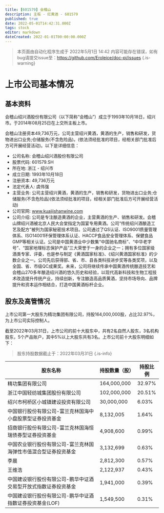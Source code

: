 ```yaml
---
title: [601579] 会稽山
description: 主板 - 红黄酒 - 601579
published: true
date: 2022-05-01T14:42:31.000Z
tags: stock
editor: markdown
dateCreated: 2022-01-01T00:00:00.000Z
---
```


> 本页面由自动化程序生成于 2022年5月1日 14:42
> 内容可能存在错误，如有bug请提交issue至：https://github.com/Eroleice/doc-pi/issues
{.is-warning}

# 上市公司基本情况

## 基本资料

会稽山绍兴酒股份有限公司（以下简称“会稽山”）成立于1993年10月18日，绍兴市。于2014年08月25日在上交所主板上市。

会稽山注册资本49,736万元，公司主营绍兴黄酒，黄酒的生产，销售和研发，货物进出口业务;仓储服务(不含危险品)。(依法须经批准的项目，经相关部门批准后方可开展经营活动)。以下是详细信息：

- 公司名称: 会稽山绍兴酒股份有限公司
- 股票代码: 601579.SH
- 所在地: 浙江 - 绍兴市
- 成立日期: 1993年10月18日
- 注册资本: 49,736万元
- 法定代表人: 虞伟强
- 主营业务: 公司主营绍兴黄酒，黄酒的生产，销售和研发，货物进出口业务;仓储服务(不含危险品)(依法须经批准的项目，经相关部门批准后方可开展经营活动)
- 公司官网: www.kuaijishanwine.com
- 公司介绍: 公司是专注酿造黄酒的企业，主营黄酒的生产、销售和研发。会稽山牌绍兴酒被北京人民大会堂指定为国宴专用黄酒。公司“传统绍兴酒酿造工艺及配方”被列为国家秘密技术项目。公司通过了QS认证、ISO9001质量管理体系、ISO14001环保管理体系认证、HACCP食品安全管理体系、保健食品GMP等相关认证。公司是中国黄酒业中少数集“中国驰名商标”、“中华老字号”、“国家地理标志保护产品”三大荣誉于一身的企业之一；拥有多位国家级酒类专家、评委，也是参与制定《黄酒国家标准》、《绍兴黄酒国家标准》的少数企业之一。公司先后获得部、省、市、县各类科技进步奖等各类奖项，以及全国、省、市级QC成果奖。未来，公司将继续传承中国黄酒传统酿造技艺和会稽山270多年酿造绍兴酒的悠久历史和经验，以现代高新科技和生物工程技术改造提升传统产业，持续创新，专注酿造高品质黄酒，坚持市场导向、品牌提升和资本运作相结合，打造中国黄酒标杆企业。


## 股东及高管情况

上市公司第一大股东为精功集团有限公司，持股164,000,000股，占比32.97%，为上市公司实际控制人。

截至2022年03月31日，上市公司的前十大股东中，共有2名自然人股东，3名机构股东，5个产品账户，其中5%以上大股东共有3名。上市公司前十大股东明细如下：

> 股东持股数据截止于：2022年03月31日
{.is-info}

| 股东名称 | 持股数量（股） | 持股比例 |
| --- | --- | --- |
| 精功集团有限公司 | 164,000,000 | 32.97% |
| 浙江中国轻纺城集团股份有限公司 | 102,000,000 | 20.51% |
| 绍兴市柯桥区小城镇建设投资有限公司 | 30,000,000 | 6.03% |
| 中国银行股份有限公司-富兰克林国海中小盘股票型证券投资基金 | 8,132,005 | 1.64% |
| 招商银行股份有限公司-富兰克林国海恒瑞债券型证券投资基金 | 4,908,600 | 0.99% |
| 中国农业银行股份有限公司-富兰克林国海弹性市值混合型证券投资基金 | 3,132,699 | 0.63% |
| 李晨 | 2,812,300 | 0.57% |
| 王维浩 | 2,122,937 | 0.43% |
| 中国建设银行股份有限公司-鹏华中证酒交易型开放式指数证券投资基金 | 1,941,000 | 0.39% |
| 中国建设银行股份有限公司-鹏华中证酒指数证券投资基金(LOF) | 1,549,500 | 0.31% |




